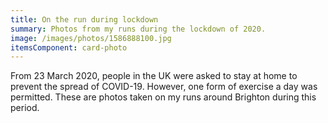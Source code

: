 ```yaml
---
title: On the run during lockdown
summary: Photos from my runs during the lockdown of 2020.
image: /images/photos/1586888100.jpg
itemsComponent: card-photo
---
```

From 23 March 2020, people in the UK were asked to stay at home to prevent the spread of COVID-19. However, one form of exercise a day was permitted. These are photos taken on my runs around Brighton during this period.
